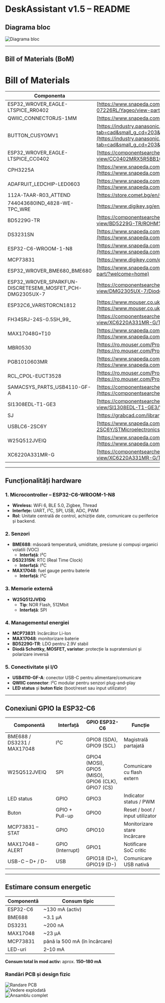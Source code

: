 # DeskAssistant v1.5 – README

## Diagrama bloc
![Diagrama bloc](./Images/diagram.png)

---

## Bill of Materials (BoM)

# Bill of Materials

| Componenta | Link |
|------------|------|
| ESP32_WROVER_EAGLE-LTSPICE_RR0402 | [https://www.snapeda.com/parts/RC0402FR-07226RL/Yageo/view-part/](https://www.snapeda.com/parts/RC0402FR-07226RL/Yageo/view-part/) |
| QWIIC_CONNECTORJS-1MM | [https://www.snapeda.com/parts/PRT-14417/SparkFun/view-part/](https://www.snapeda.com/parts/PRT-14417/SparkFun/view-part/) |
| BUTTON_CUSYOMV1 | [https://industry.panasonic.com/global/en/downloads?tab=cad&small_g_cd=203&part_no=EVQPUJ02K&q=RVZRUFVKMDJLJTdDMTMlN0MyMDMlN0MzNDU5JTdDMSU3QyU3QyU3Q2ZhbHNl](https://industry.panasonic.com/global/en/downloads?tab=cad&small_g_cd=203&part_no=EVQPUJ02K&q=RVZRUFVKMDJLJTdDMTMlN0MyMDMlN0MzNDU5JTdDMSU3QyU3QyU3Q2ZhbHNl) |
| ESP32_WROVER_EAGLE-LTSPICE_CC0402 | [https://componentsearchengine.com/part-view/CC0402MRX5R5BB106/YAGEO](https://componentsearchengine.com/part-view/CC0402MRX5R5BB106/YAGEO) |
| CPH3225A | [https://www.snapeda.com/parts/CPH3225A/Seiko+Instruments/view-part/?ref=eda](https://www.snapeda.com/parts/CPH3225A/Seiko+Instruments/view-part/?ref=eda) |
| ADAFRUIT_LEDCHIP-LED0603 | [https://www.snapeda.com/parts/KP-1608SURCK/Kingbright/view-part/?ref=search&t=LED%200603](https://www.snapeda.com/parts/KP-1608SURCK/Kingbright/view-part/?ref=search&t=LED%200603) |
| 112A-TAAR-R03_ATTEND | [https://store.comet.bg/en/Catalogue/Product/43497/](https://store.comet.bg/en/Catalogue/Product/43497/) |
| 744043680IND_4828-WE-TPC_WRE | [https://www.digikey.sg/en/models/1638515](https://www.digikey.sg/en/models/1638515) |
| BD5229G-TR | [https://componentsearchengine.com/part-view/BD5229G-TR/ROHM%20Semiconductor](https://componentsearchengine.com/part-view/BD5229G-TR/ROHM%20Semiconductor) |
| DS3231SN | [https://www.snapeda.com/parts/DS3231SN%23/Analog+Devices/view-part/?ref=eda](https://www.snapeda.com/parts/DS3231SN%23/Analog+Devices/view-part/?ref=eda) |
| ESP32-C6-WROOM-1-N8 | [https://www.snapeda.com/parts/ESP32-C6-WROOM-1-N8/Espressif+Systems/view-part/?ref=eda](https://www.snapeda.com/parts/ESP32-C6-WROOM-1-N8/Espressif+Systems/view-part/?ref=eda) |
| MCP73831 | [https://www.digikey.com/en/models/1874108](https://www.digikey.com/en/models/1874108) |
| ESP32_WROVER_BME680_BME680 | [https://www.snapeda.com/parts/BME680/Bosch/view-part/?welcome=home](https://www.snapeda.com/parts/BME680/Bosch/view-part/?welcome=home) |
| ESP32_WROVER_SPARKFUN-DISCRETESEMI_MOSFET_PCH-DMG2305UX-7 | [https://componentsearchengine.com/part-view/DMG2305UX-7/Diodes%20Incorporated](https://componentsearchengine.com/part-view/DMG2305UX-7/Diodes%20Incorporated) |
| ESP32C6_VARISTORCN1812 | [https://www.mouser.co.uk/ProductDetail/EPCOS-TDK/B72520T0350K062?qs=dEfas%2FXlABIszF52uu7vrg%3D%3D](https://www.mouser.co.uk/ProductDetail/EPCOS-TDK/B72520T0350K062?qs=dEfas%2FXlABIszF52uu7vrg%3D%3D) |
| FH34SRJ-24S-0.5SH_99_ | [https://componentsearchengine.com/part-view/XC6220A331MR-G/Torex](https://componentsearchengine.com/part-view/XC6220A331MR-G/Torex) |
| MAX17048G+T10 | [https://www.snapeda.com/parts/MAX17048G+T10/Analog+Devices/view-part/?ref=eda](https://www.snapeda.com/parts/MAX17048G+T10/Analog+Devices/view-part/?ref=eda) |
| MBR0530 | [https://ro.mouser.com/ProductDetail/KYOCERA-AVX/SD0805S020S1R0?qs=jCA%252BPfw4LHbpkAoSnwrdjw%3D%3D](https://ro.mouser.com/ProductDetail/KYOCERA-AVX/SD0805S020S1R0?qs=jCA%252BPfw4LHbpkAoSnwrdjw%3D%3D) |
| PGB1010603MR | [https://www.snapeda.com/parts/PGB1010603MR/Littelfuse/view-part/?ref=eda](https://www.snapeda.com/parts/PGB1010603MR/Littelfuse/view-part/?ref=eda) |
| RCL_CPOL-EUCT3528 | [https://ro.mouser.com/ProductDetail/Vishay-Sprague/TR3B106K025C1300?qs=jCGqFXxTmLdffnuDkXzk1g%3D%3D](https://ro.mouser.com/ProductDetail/Vishay-Sprague/TR3B106K025C1300?qs=jCGqFXxTmLdffnuDkXzk1g%3D%3D) |
| SAMACSYS_PARTS_USB4110-GF-A | [https://componentsearchengine.com/part-view/USB4110-GF-A/GCT%20(GLOBAL%20CONNECTOR%20TECHNOLOGY)](https://componentsearchengine.com/part-view/USB4110-GF-A/GCT%20(GLOBAL%20CONNECTOR%20TECHNOLOGY)) |
| SI1308EDL-T1-GE3 | [https://componentsearchengine.com/part-view/SI1308EDL-T1-GE3/Vishay](https://componentsearchengine.com/part-view/SI1308EDL-T1-GE3/Vishay) |
| SJ | [https://grabcad.com/library/solder-jumpers-1](https://grabcad.com/library/solder-jumpers-1) |
| USBLC6-2SC6Y | [https://www.snapeda.com/parts/USBLC6-2SC6Y/STMicroelectronics/view-part/?ref=eda](https://www.snapeda.com/parts/USBLC6-2SC6Y/STMicroelectronics/view-part/?ref=eda) |
| W25Q512JVEIQ | [https://www.snapeda.com/parts/W25Q512JVEIQ/Winbond+Electronics/view-part/?ref=eda](https://www.snapeda.com/parts/W25Q512JVEIQ/Winbond+Electronics/view-part/?ref=eda) |
| XC6220A331MR-G | [https://componentsearchengine.com/part-view/XC6220A331MR-G/Torex](https://componentsearchengine.com/part-view/XC6220A331MR-G/Torex) |


---

## Funcționalități hardware

### 1. Microcontroller – ESP32-C6-WROOM-1-N8
- **Wireless:** WiFi 6, BLE 5.0, Zigbee, Thread
- **Interfețe:** UART, I²C, SPI, USB, ADC, PWM
- **Rol:** Unitate centrală de control, achiziție date, comunicare cu periferice și backend.

### 2. Senzori
- **BME688**: măsoară temperatură, umiditate, presiune și compuși organici volatili (VOC)
  - **Interfață**: I²C
- **DS3231SN**: RTC (Real Time Clock)
  - **Interfață**: I²C
- **MAX17048**: fuel gauge pentru baterie
  - **Interfață**: I²C

### 3. Memorie externă
- **W25Q512JVEIQ**
  - **Tip**: NOR Flash, 512Mbit
  - **Interfață**: SPI

### 4. Managementul energiei
- **MCP73831**: încărcător Li-Ion
- **MAX17048**: monitorizare baterie
- **BD5229G-TR**: LDO pentru 2.9V stabil
- **Diodă Schottky, MOSFET, varistor**: protecție la supratensiuni și polarizare inversă

### 5. Conectivitate și I/O
- **USB4110-GF-A**: conector USB-C pentru alimentare/comunicare
- **QWIIC connector**: I²C modular pentru senzori plug-and-play
- **LED status** și **buton fizic** (boot/reset sau input utilizator)

---

## Conexiuni GPIO la ESP32-C6

| Componentă | Interfață | GPIO ESP32-C6 | Funcție |
|------------|-----------|----------------|---------|
| BME688 / DS3231 / MAX17048 | I²C | GPIO8 (SDA), GPIO9 (SCL) | Magistrală partajată |
| W25Q512JVEIQ | SPI | GPIO4 (MOSI), GPIO5 (MISO), GPIO6 (CLK), GPIO7 (CS) | Comunicare cu flash extern |
| LED status | GPIO | GPIO3 | Indicator status / PWM |
| Buton | GPIO + Pull-up | GPIO0 | Reset / boot / input utilizator |
| MCP73831 – STAT | GPIO | GPIO10 | Monitorizare stare încărcare |
| MAX17048 – ALERT | GPIO (Interrupt) | GPIO1 | Notificare SoC critic |
| USB-C – D+ / D- | USB | GPIO18 (D+), GPIO19 (D-) | Comunicare USB nativă |

---

## Estimare consum energetic

| Componentă | Consum tipic |
|------------|--------------|
| ESP32-C6 | ~130 mA (activ) |
| BME688 | ~3.1 µA |
| DS3231 | ~200 nA |
| MAX17048 | ~23 µA |
| MCP73831 | până la 500 mA (în încărcare) |
| LED-uri | 2–10 mA |

**Consum total în mod activ:** aprox. **150–180 mA**

### Randări PCB și design fizic

![Randare PCB](./Images/pcbBoard.png)  
![Vedere explodată](./Images/exploded.png)  
![Ansamblu complet](./Images/openbookComplete.png)
